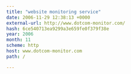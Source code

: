 ```yaml
---
title: "website monitoring service"
date: 2006-11-29 12:38:13 +0000
external-url: http://www.dotcom-monitor.com/
hash: 6ce540713ea9299a3e659fe0f379f38e
year: 2006
month: 11
scheme: http
host: www.dotcom-monitor.com
path: /

---
```



